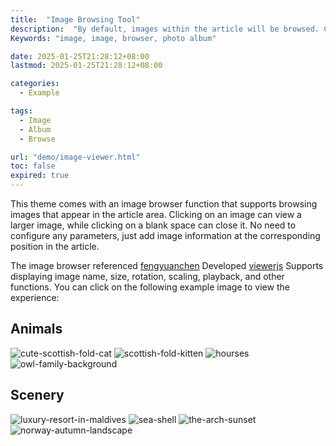 ```yaml
---
title:  "Image Browsing Tool"
description:  "By default, images within the article will be browsed. Clicking on an image will display a larger image, while clicking on a blank space will close it."
Keywords: "image, image, browser, photo album"

date: 2025-01-25T21:28:12+08:00
lastmod: 2025-01-25T21:28:12+08:00

categories:
  - Example

tags:
  - Image
  - Album
  - Browse

url: "demo/image-viewer.html"
toc: false
expired: true
---
```


This theme comes with an image browser function that supports browsing images that appear in the article area. Clicking on an image can view a larger image, while clicking on a blank space can close it. No need to configure any parameters, just add image information at the corresponding position in the article.

<!--more-->

The image browser referenced [fengyuanchen](https://fengyuanchen.github.io/) Developed [viewerjs](https://fengyuanchen.github.io/viewerjs/) Supports displaying image name, size, rotation, scaling, playback, and other functions. You can click on the following example image to view the experience:

## Animals

![cute-scottish-fold-cat](/demo/image-viewer/photos/preview_cute-scottish-fold-cat.jpg)
![scottish-fold-kitten](/demo/image-viewer/photos/preview_scottish-fold-kitten.jpg)
![hourses](/demo/image-viewer/photos/preview_horses.jpg)
![owl-family-background](/demo/image-viewer/photos/preview_owl-family-background.jpg)

## Scenery

![luxury-resort-in-maldives](/demo/image-viewer/photos/preview_luxury-resort-in-maldives.jpg)
![sea-shell](/demo/image-viewer/photos/preview_sea-shell.jpg)
![the-arch-sunset](/demo/image-viewer/photos/preview_the-arch-sunset.jpg)
![norway-autumn-landscape](/demo/image-viewer/photos/preview_norway-autumn-landscape.jpg)